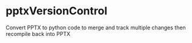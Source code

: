 # pptxVersionControl
Convert PPTX to python code to merge and track multiple changes then recompile back into PPTX
